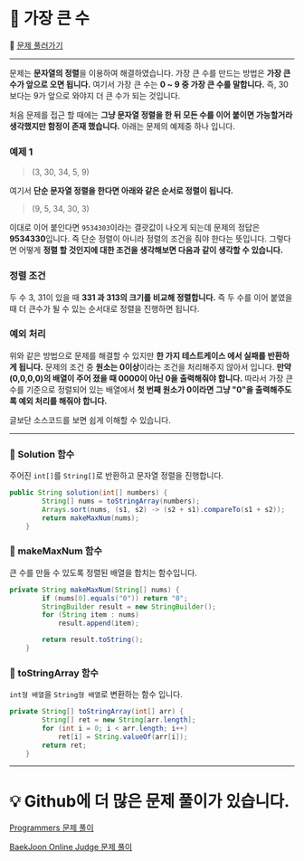 # :page_facing_up: 가장 큰 수

:link: [문제 풀러가기](https://programmers.co.kr/learn/courses/30/lessons/42746?language=java)
***
문제는 **문자열의 정렬**을 이용하여 해결하였습니다. 가장 큰 수를 만드는 방법은 **가장 큰 수가 앞으로 오면 됩니다.** 여기서 가장 큰 수는 **0 ~ 9 중 가장 큰 수를 말합니다.** 즉, 30 보다는 9가 앞으로 와야지 더 큰 수가 되는 것입니다.  

처음 문제를 접근 할 때에는 **그냥 문자열 정렬을 한 뒤 모든 수를 이어 붙이면 가능할거라 생각했지만 함정이 존재 했습니다.** 아래는 문제의 예제중 하나 입니다.

### __예제 1__
> (3, 30, 34, 5, 9)

여기서 **단순 문자열 정렬을 한다면 아래와 같은 순서로 정렬이 됩니다.**

> (9, 5, 34, 30, 3)

이대로 이어 붙인다면 `9534303`이라는 결괏값이 나오게 되는데 문제의 정답은 **9534330**입니다. 즉 단순 정렬이 아니라 정렬의 조건을 줘야 한다는 뜻입니다. 그렇다면 어떻게 **정렬 할 것인지에 대한 조건을 생각해보면 다음과 같이 생각할 수 있습니다.**

### __정렬 조건__
두 수 3, 31이 있을 때 **331 과 313의 크기를 비교해 정렬합니다.** 즉 두 수를 이어 붙였을 때 더 큰수가 될 수 있는 순서대로 정렬을 진행하면 됩니다.

### __예외 처리__
위와 같은 방법으로 문제를 해결할 수 있지만 **한 가지 테스트케이스 에서 실패를 반환하게 됩니다.** 문제의 조건 중 **원소는 0이상**이라는 조건을 처리해주지 않아서 입니다. **만약 (0,0,0,0)의 배열이 주어 졌을 때 0000이 아닌 0을 출력해줘야 합니다.** 따라서 가장 큰 수를 기준으로 정렬되어 있는 배열에서 **첫 번째 원소가 0이라면 그냥 "0"을 출력해주도록 예외 처리를 해줘야 합니다.**

글보단 소스코드를 보면 쉽게 이해할 수 있습니다.
***
### __:seedling: Solution 함수__
주어진 `int[]`를 `String[]`로 반환하고 문자열 정렬을 진행합니다.
```java
public String solution(int[] numbers) {
        String[] nums = toStringArray(numbers);
        Arrays.sort(nums, (s1, s2) -> (s2 + s1).compareTo(s1 + s2));
        return makeMaxNum(nums);
    }
```

### __:seedling: makeMaxNum 함수__
큰 수를 만들 수 있도록 정렬된 배열을 합치는 함수입니다.
```java
private String makeMaxNum(String[] nums) {
        if (nums[0].equals("0")) return "0";
        StringBuilder result = new StringBuilder();
        for (String item : nums)
            result.append(item);

        return result.toString();
    }
```

### __:seedling: toStringArray 함수__
`int형 배열`을 `String형 배열`로 변환하는 함수 입니다.
```java
private String[] toStringArray(int[] arr) {
        String[] ret = new String[arr.length];
        for (int i = 0; i < arr.length; i++)
            ret[i] = String.valueOf(arr[i]);
        return ret;
    }
```
***
# __:bulb: Github에 더 많은 문제 풀이가 있습니다.__
[Programmers 문제 풀이 ](https://github.com/seungrokoh/TIL/Algorithm)

[BaekJoon Online Judge 문제 풀이](https://github.com/seungrokoh/Beakjoon_OnlineJudge)
